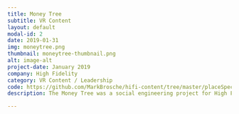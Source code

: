 ```yaml
---
title: Money Tree
subtitle: VR Content
layout: default
modal-id: 2
date: 2019-01-31
img: moneytree.png
thumbnail: moneytree-thumbnail.png
alt: image-alt
project-date: January 2019
company: High Fidelity
category: VR Content / Leadership 
code: https://github.com/MarkBrosche/hifi-content/tree/master/placeSpecificContent/theSpot/moneyTree
description: The Money Tree was a social engineering project for High Fidelity aimed at fostering a supportive and welcoming community to welcome new and returning users.  The idea was that the tree, placed in the center of "The Spot" domain would randomly select a nearby user to nominate another nearby user for a small monetary gift from High Fidelity at randomized intervals.  The tree required a minimum number of people present to work and I built it in a way to discourage bad behavior.

---
```

